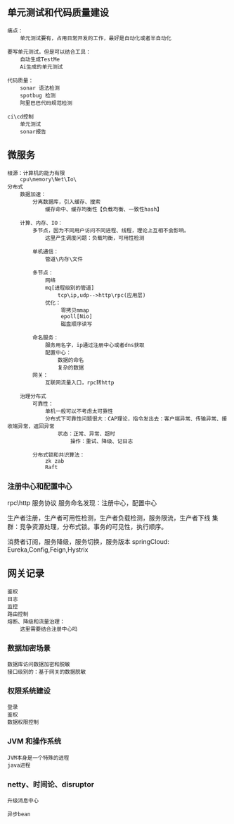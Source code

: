     
## 单元测试和代码质量建设
    痛点：
        单元测试要有，占用日常开发的工作，最好是自动化或者半自动化

    要写单元测试，但是可以结合工具：
        自动生成TestMe
        Ai生成的单元测试

    代码质量：
        sonar 语法检测
        spotbug 检测
        阿里巴巴代码规范检测

    ci\cd控制
        单元测试                
        sonar报告

##  微服务
    根源：计算机的能力有限
        cpu\memory\Net\Io\
    分布式
        数据加速：
            分离数据库，引入缓存、搜索
                缓存命中、缓存均衡性【负载均衡、一致性hash】
            
        计算、内存、IO：
            多节点，因为不同用户访问不同进程、线程，理论上互相不会影响。
                这里产生调度问题：负载均衡，可用性检测

            单机通信：
                管道\内存\文件
            
            多节点：
                网络
                mq[进程级别的管道]
                    tcp\ip,udp-->http\rpc(应用层)
                优化：    
                     零拷贝mmap
                     epoll[Nio]
                     磁盘顺序读写

            命名服务：
                服务用名字，ip通过注册中心或者dns获取
                配置中心：
                    数据的命名
                    复杂的数据
            网关：
                互联网流量入口，rpc转http
        
        治理分布式
            可靠性：
                单机一般可以不考虑太可靠性
                分布式下可靠性问题很大：CAP理论，指令发出去：客户端异常、传输异常、接收端异常，返回异常
                    状态：正常、异常、超时
                        操作：重试、降级、记日志
            
            分布式锁和共识算法：
                zk zab
                Raft 

### 注册中心和配置中心        
   rpc\http 服务协议
   服务命名发现：注册中心，配置中心

   生产者注册，生产者可用性检测，生产者负载检测，服务限流，生产者下线
   集群：竞争资源处理，分布式锁。事务的可见性，执行顺序。

   消费者订阅，服务降级，服务切换，服务版本
   springCloud:
        Eureka,Config,Feign,Hystrix

## 网关记录
    鉴权
    日志
    监控    
    路由控制
    熔断、降级和流量治理：
        这里需要结合注册中心吗

### 数据加密场景
    数据库访问数据加密和脱敏
    接口级别的：基于网关的数据脱敏

### 权限系统建设
    登录
    鉴权
    数据权限控制    

### JVM 和操作系统
    JVM本身是一个特殊的进程
    java进程
             
### netty、时间论、disruptor
    升级消息中心

    异步bean
